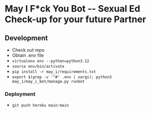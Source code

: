 # May I F*ck You Bot -- Sexual Ed Check-up for your future Partner

## Development

 - Check out repo
 - Obtain .env file
 - `virtualenv env --python=python3.12`
 - `source env/bin/activate`
 - `pip install -r may_i/requirements.txt`
 - `export $(grep -v '^#' .env | xargs); python3 may_i/may_i_bot/manage.py runbot`

### Deployment

 - `git push heroku main:main`
